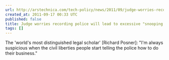 ```yaml
---
url: http://arstechnica.com/tech-policy/news/2011/09/judge-worries-recording-police-will-lead-to-excessive-snooping-around.ars
created_at: 2011-09-17 00:33 UTC
published: false
title: Judge worries recording police will lead to excessive "snooping around"
tags: []
---
```


The 'world's most distinguished legal scholar' [Richard Posner]:  "I'm always suspicious when the civil liberties people start telling the police how to do their business."
